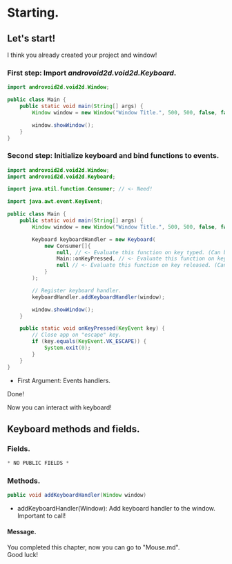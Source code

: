 # Starting.
## Let's start!
I think you already created your project and window!

### First step: Import *androvoid2d.void2d.Keyboard*.

```java
import androvoid2d.void2d.Window;

public class Main {
    public static void main(String[] args) {
        Window window = new Window("Window Title.", 500, 500, false, false);

        window.showWindow();
    }
}
```

### Second step: Initialize keyboard and bind functions to events.

```java
import androvoid2d.void2d.Window;
import androvoid2d.void2d.Keyboard;

import java.util.function.Consumer; // <- Need!

import java.awt.event.KeyEvent;

public class Main {
    public static void main(String[] args) {
        Window window = new Window("Window Title.", 500, 500, false, false);

        Keyboard keyboardHandler = new Keyboard(
            new Consumer[]{
                null, // <- Evaluate this function on key typed. (Can be null).
                Main::onKeyPressed, // <- Evaluate this function on key pressed. (Can be null).
                null // <- Evaluate this function on key released. (Can be null).
            }
        );

        // Register keyboard handler.
        keyboardHandler.addKeyboardHandler(window);

        window.showWindow();
    }

    public static void onKeyPressed(KeyEvent key) {
        // Close app on "escape" key.
        if (key.equals(KeyEvent.VK_ESCAPE)) {
            System.exit(0);
        }
    }
}
```

- First Argument: Events handlers.

Done!

Now you can interact with keyboard!

## Keyboard methods and fields.
### Fields.
```java
* NO PUBLIC FIELDS *
```

### Methods.
```java
public void addKeyboardHandler(Window window)
```

- addKeyboardHandler(Window): Add keyboard handler to the window. Important to call!

#### Message.
You completed this chapter, now you can go to "Mouse.md".
<br>Good luck!
